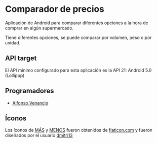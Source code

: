 # Comparador de precios

Aplicación de Android para comparar diferentes opciones a la hora de comprar en algún supermercado.

Tiene diferentes opciones, se puede comparar por volumen, peso o por unidad.

## API target

El API mínimo configurado para esta aplicación es la API 21: Android 5.0 (Lollipop)

## Programadores

- [Alfonso Venancio](github.com/AlfonsoVenancio)

## Íconos

Los íconos de [MÁS](https://www.flaticon.com/free-icon/add_992482) y [MENOS](https://www.flaticon.com/free-icon/minus_992514) fueron obtenidos de [flaticon.com](https://www.flaticon.com/) y fueron diseñados por el usuario [dmitri13](https://www.flaticon.com/authors/dmitri13)